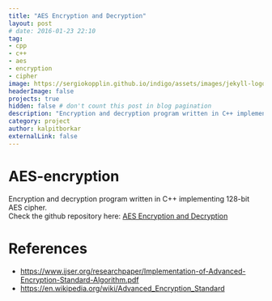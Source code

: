 ```yaml
---
title: "AES Encryption and Decryption"
layout: post
# date: 2016-01-23 22:10
tag:
- cpp
- c++
- aes
- encryption
- cipher
image: https://sergiokopplin.github.io/indigo/assets/images/jekyll-logo-light-solid.png
headerImage: false
projects: true
hidden: false # don't count this post in blog pagination
description: "Encryption and decryption program written in C++ implementing 128-bit AES cipher."
category: project
author: kalpitborkar
externalLink: false
---
```


# AES-encryption

Encryption and decryption program written in C++ implementing 128-bit AES cipher.\
Check the github repository here: [AES Encryption and Decryption](https://github.com/kalpitborkar/AES-encryption)

# References
- https://www.ijser.org/researchpaper/Implementation-of-Advanced-Encryption-Standard-Algorithm.pdf
- https://en.wikipedia.org/wiki/Advanced_Encryption_Standard